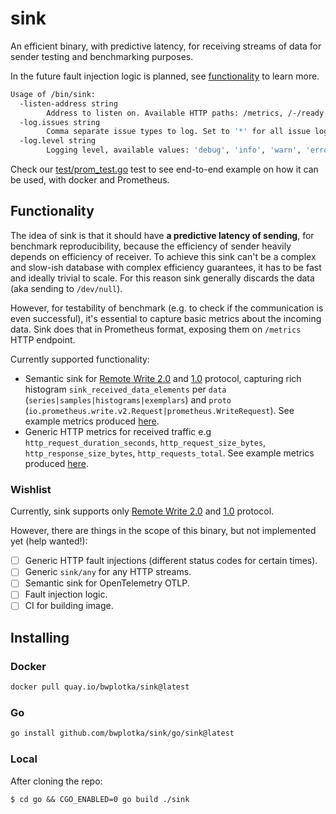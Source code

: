 # sink

An efficient binary, with predictive latency, for receiving streams of data for sender testing and benchmarking purposes.

In the future fault injection logic is planned, see [functionality](#functionality) to learn more.

```bash mdox-exec="bash scripts/format_help.sh"
Usage of /bin/sink:
  -listen-address string
        Address to listen on. Available HTTP paths: /metrics, /-/ready, /-/health, /sink/prw (default ":9011")
  -log.issues string
        Comma separate issue types to log. Set to '*' for all issue logging. Available values: [series-untyped series-without-help series-without-unit cumulative-without-ct]
  -log.level string
        Logging level, available values: 'debug', 'info', 'warn', 'error'. (default "info")
```

Check our [test/prom_test.go](./test/prom_test.go) test to see end-to-end example on how it can be used, with docker and Prometheus.

## Functionality

The idea of sink is that it should have **a predictive latency of sending**, for benchmark reproducibility, because the efficiency of sender heavily depends on efficiency of receiver. To achieve this sink can't be a complex and slow-ish database with complex efficiency guarantees, it has to be fast and ideally trivial to scale. For this reason sink generally discards the data (aka sending to `/dev/null`).

However, for testability of benchmark (e.g. to check if the communication is even successful), it's essential to capture basic metrics about the incoming data. Sink does that in Prometheus format, exposing them on `/metrics` HTTP endpoint.

Currently supported functionality:

* Semantic sink for [Remote Write 2.0](https://prometheus.io/docs/specs/remote_write_spec_2_0/) and [1.0](https://prometheus.io/docs/specs/remote_write_spec/) protocol, capturing rich histogram `sink_received_data_elements` per `data` (`series|samples|histograms|exemplars`) and `proto` (`io.prometheus.write.v2.Request|prometheus.WriteRequest`). See example metrics produced [here](./example-metrics.promtext).
* Generic HTTP metrics for received traffic e.g `http_request_duration_seconds`, `http_request_size_bytes`, `http_response_size_bytes`, `http_requests_total`. See example metrics produced [here](./example-metrics.promtext).

### Wishlist

Currently, sink supports only [Remote Write 2.0](https://prometheus.io/docs/specs/remote_write_spec_2_0/) and [1.0](https://prometheus.io/docs/specs/remote_write_spec/) protocol.

However, there are things in the scope of this binary, but not implemented yet (help wanted!):

* [ ] Generic HTTP fault injections (different status codes for certain times).
* [ ] Generic `sink/any` for any HTTP streams.
* [ ] Semantic sink for OpenTelemetry OTLP.
* [ ] Fault injection logic.
* [ ] CI for building image.

## Installing

### Docker

```bash
docker pull quay.io/bwplotka/sink@latest
```

### Go

```bash
go install github.com/bwplotka/sink/go/sink@latest
```

### Local

After cloning the repo:

`$ cd go && CGO_ENABLED=0 go build ./sink`
